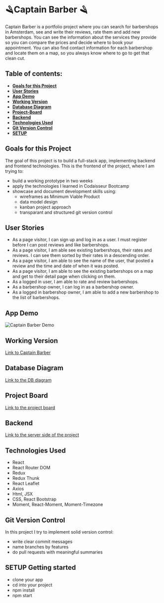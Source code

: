 # 🪒Captain Barber 🪒

Captain Barber is a portfolio project where you can search for barbershops in Amsterdam, see and write their reviews, rate them and add new barbershops. You can see the information about the services they provide so you can compare the prices and decide where to book your appointment. You can also find contact information for each barbershop and locate them on a map, so you always know where to go to get that clean cut.

## Table of contents:

- **[Goals for this Project](#goals-for-this-project)**
- **[User Stories](#user-stories)**
- **[App Demo](#app-demo)**
- **[Working Version](#working-version)**
- **[Database Diagram](#database-diagram)**
- **[Project-Board](#kanban-task-board)**
- **[Backend](#backend)**
- **[Technologies Used](#technologies-used)**
- **[Git Version Control](#git-version-control)**
- **[SETUP](#getting-started)**

## Goals for this Project

The goal of this project is to build a full-stack app, implementing backend and frontend technologies.
This is the frontend of the project, where I am trying to:

- build a working prototype in two weeks
- apply the technologies I learned in Codaisseur Bootcamp
- showcase and document development skills using:
  - wireframes as Minimum Viable Product
  - data model design
  - kanban project approach
  - transparant and structured git version control

## User Stories

- As a page visitor, I can sign up and log in as a user. I must register before I can post reviews and like barbershops.
- As a page visitor, I am able see existing barbershops, their rates and reviews. I can see them sorted by their rates in a descending order.
- As a page visitor, I am able to see the name of the user, that posted a review and the time and date of when it was posted.
- As a page visitor, I am able to see the existing barbershops on a map and get to their detail page when clicking on them.
- As a logged in user, I am able to rate and review barbershops.
- As a barbershop owner, I can log in as a barbershop owner.
- As a logged in barbershop owner, I am able to add a new barbershop to the list of barbershops.

## App Demo

![Captain Barber Demo](CaptainBarberAppDemo.gif)

## Working Version

[Link to Captain Barber](https://captainbarber.netlify.app/)

## Database Diagram

[Link to the DB diagram](https://dbdiagram.io/d/5f4cf56d88d052352cb56e34)

## Project Board

[Link to the project board](https://github.com/RokPopov/CaptainBarber-client/projects/1)

## Backend

[Link to the server side of the project](https://github.com/RokPopov/CaptainBarber-server)

## Technologies Used

- React
- React Router DOM
- Redux
- Redux Thunk
- React Leaflet
- Axios
- Html, JSX
- CSS, React Bootstrap
- Moment, React-Moment, Moment-Timezone

## Git Version Control

In this project I try to implement solid version control:

- write clear commit messages
- name branches by features
- do pull requests with meaningful summaries

## SETUP Getting started

- clone your app
- cd into your project
- npm install
- npm start
